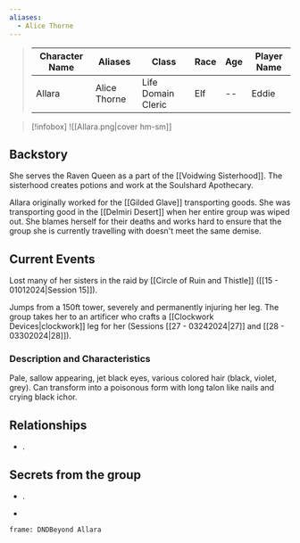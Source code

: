 ```yaml
---
aliases:
  - Alice Thorne
---
```


>  Character Name | Aliases | Class | Race | Age| Player Name |
>  -- | -- | -- | -- | -- |--|
> Allara | Alice Thorne | Life Domain Cleric | Elf|--|Eddie|

> [!infobox]
> ![[Allara.png|cover hm-sm]]




## Backstory
She serves the Raven Queen as a part of the [[Voidwing Sisterhood]]. The sisterhood creates potions and work at the Soulshard Apothecary.

Allara originally worked for the [[Gilded Glave]] transporting goods. She was transporting good in the [[Delmiri Desert]] when her entire group was wiped out. She blames herself for their deaths and works hard to ensure that the group she is currently travelling with doesn't meet the same demise.

## Current Events
Lost many of her sisters in the raid by [[Circle of Ruin and Thistle]] ([[15 - 01012024|Session 15]]).

Jumps from a 150ft tower, severely and permanently injuring her leg. The group takes her to an artificer who crafts a [[Clockwork Devices|clockwork]] leg for her (Sessions [[27 - 03242024|27]] and [[28 - 03302024|28]]). 

### Description and Characteristics
Pale, sallow appearing, jet black eyes, various colored hair (black, violet, grey). Can transform into a poisonous form with long talon like nails and crying black ichor. 

## Relationships
- .

## Secrets from the group
- .


-
``` custom-frames
frame: DNDBeyond Allara
```